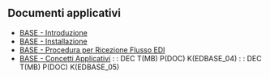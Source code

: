## Documenti applicativi
- [BASE - Introduzione](Sorgenti/DOC/TA/B£AMO/EDBASE_00)
- [BASE - Installazione](Sorgenti/DOC/TA/B£AMO/EDBASE_01)
- [BASE - Procedura per Ricezione Flusso EDI](Sorgenti/DOC/TA/B£AMO/EDBASE_02)
- [BASE - Concetti Applicativi](Sorgenti/DOC/TA/B£AMO/EDBASE_03)
 :  : DEC T(MB) P(DOC) K(EDBASE_04)
 :  : DEC T(MB) P(DOC) K(EDBASE_05)
